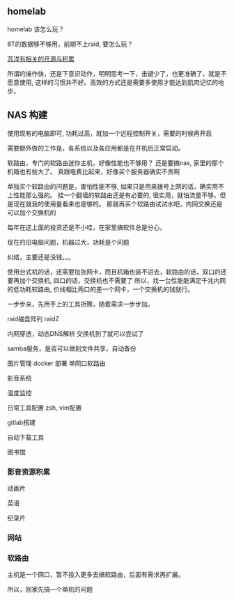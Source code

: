 
## homelab

homelab 该怎么玩？

8T的数据够不够用，前期不上raid, 要怎么玩？

[苏洋有相关的开源与积累](https://github.com/soulteary/Home-Network-Note)

所谓的操作快，还是下意识动作，明明思考一下，击键少了，也更准确了，就是不愿意使用, 这样的习惯并不好。高效的方式还是需要多使用才能达到肌肉记忆的地步。

## NAS 构建 

使用现有的电脑即可, 功耗过高，就加一个远程控制开关，需要的时候再开启

需要额外做的工作是，各系统以及各应用都是在开机后正常启动。

软路由，专门的软路由迷你主机，好像性能也不够用？
还是要搞nas, 家里的那个机箱也有些大了。
真跟电费比起来，好像买个服务器确实不贵啊

单独买个软路由的问题是，害怕性能不够, 如果只是用来拨号上网的话，确实用不上性能那么强的。
挂一个翻墙的软路由还是有必要的, 很实用，就怕流量不够，但是现在就我的使用量看来也是够的。
那就再买个软路由试试水吧，内网交换还是可以加个交换机的

每年在这上面的投资还是不小哇，在家里搞软件总是分心。

现在的旧电脑问题，机器过大，功耗是个问题

纠结，主要还是没钱。。。

使用台式机的话，还需要加张网卡，而且机箱也装不进去，软路由的话，双口的还要再加个交换机, 四口的话，交换机也不需要了
所以，找一台性能能满足千兆内网的低功耗软路由, 价线相比两口的差一个网卡，一个交换机的钱就行。

一步步来，先用手上的工具折腾，随着需求一步步加。

raid磁盘阵列
raidZ

内网穿透，动态DNS解析
交换机到了就可以尝试了

samba服务，是否可以做到文件共享，自动备份

图片管理
docker 部署 单网口软路由

影音系统

温度监控

日常工具配置
zsh, vim配置

gitlab搭建

自动下载工具

图书馆

### 影音资源积累

动画片

英语

纪录片

### 网站

### 软路由

主机是一个网口，暂不投入更多去搞软路由，后面有需求再扩展。

所以，回家先搞一个单机的问题

